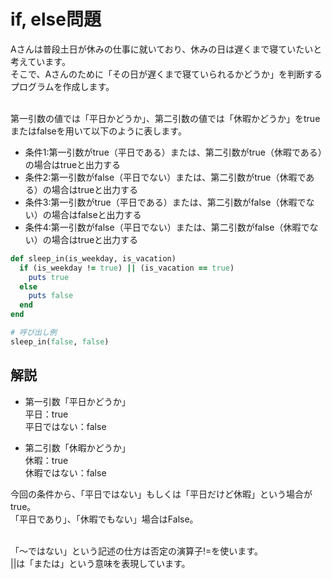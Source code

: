 # if, else問題

Aさんは普段土日が休みの仕事に就いており、休みの日は遅くまで寝ていたいと考えています。<br>
そこで、Aさんのために「その日が遅くまで寝ていられるかどうか」を判断するプログラムを作成します。<br><br>

第一引数の値では「平日かどうか」、第二引数の値では「休暇かどうか」をtrueまたはfalseを用いて以下のように表します。
- 条件1:第一引数がtrue（平日である）または、第二引数がtrue（休暇である）の場合はtrueと出力する
- 条件2:第一引数がfalse（平日でない）または、第二引数がtrue（休暇である）の場合はtrueと出力する
- 条件3:第一引数がtrue（平日である）または、第二引数がfalse（休暇でない）の場合はfalseと出力する
- 条件4:第一引数がfalse（平日でない）または、第二引数がfalse（休暇でない）の場合はtrueと出力する

```ruby
def sleep_in(is_weekday, is_vacation)
  if (is_weekday != true) || (is_vacation == true)
    puts true
  else
    puts false
  end
end

# 呼び出し例
sleep_in(false, false)
```

## 解説

- 第一引数「平日かどうか」<br>
平日：true<br>
平日ではない：false<br>

- 第二引数「休暇かどうか」<br>
休暇：true<br>
休暇ではない：false<br>

今回の条件から、「平日ではない」もしくは「平日だけど休暇」という場合がtrue。<br>
「平日であり」、「休暇でもない」場合はFalse。<br><br>

「〜ではない」という記述の仕方は否定の演算子!=を使います。<br>
||は「または」という意味を表現しています。<br>

